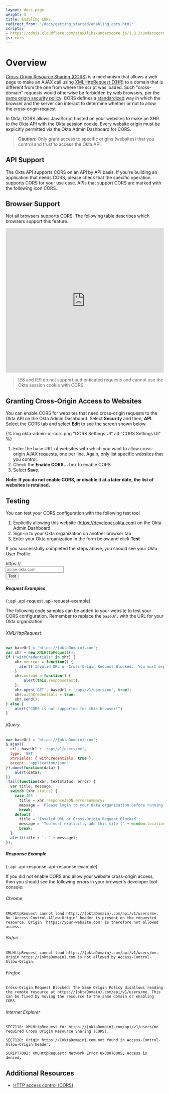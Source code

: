 ```yaml
---
layout: docs_page
weight: 3
title: Enabling CORS
redirect_from: "/docs/getting_started/enabling_cors.html"
scripts:
- https://cdnjs.cloudflare.com/ajax/libs/underscore.js/1.8.3/underscore-min.js
js: cors
---
```


# Overview

[Cross-Origin Resource Sharing (CORS)](http://en.wikipedia.org/wiki/Cross-Origin_Resource_Sharing) is a mechanism that allows a web page to make an AJAX call using [XMLHttpRequest (XHR)](http://en.wikipedia.org/wiki/XMLHttpRequest) to a domain that is  different from the one from where the script was loaded.  Such "cross-domain" requests would otherwise be forbidden by web browsers, per the [same origin security policy](http://en.wikipedia.org/wiki/Same_origin_policy).  CORS defines a [standardized](http://www.w3.org/TR/cors/) way in which the browser and the server can interact to determine whether or not to allow the cross-origin request

In Okta, CORS allows JavaScript hosted on your websites to make an XHR to the Okta API with the Okta session cookie. Every website origin must be explicitly permitted via the Okta Admin Dashboard for CORS.

> **Caution:** Only grant access to specific origins (websites) that you control and trust to access the Okta API.

## API Support

The Okta API supports CORS on an API by API basis. If you're building an application that needs CORS, please check that the specific operation supports CORS for your use case. APIs that support CORS are marked with the following icon <span class="api-label api-label-small api-label-cors"><i class="fa fa-cloud-download"></i> CORS</span>.

## Browser Support

Not all browsers supports CORS.  The following table describes which browsers support this feature.

<iframe frameborder="0" width="100%" height="460px" src="https://caniuse.com/cors/embed/description&amp;links"></iframe>

> IE8 and IE9 do not support authenticated requests and cannot use the Okta session cookie with CORS.

## Granting Cross-Origin Access to Websites

You can enable CORS for websites that need cross-origin requests to the Okta API on the Okta Admin Dashboard. Select **Security** and then, **API**. Select the CORS tab and select **Edit** to see the screen shown below.

{% img okta-admin-ui-cors.png "CORS Settings UI" alt:"CORS Settings UI" %}

1. Enter the base URL of websites with which you want to allow cross-origin AJAX requests, one per line. Again, only list specific websites that you control.
2. Check the **Enable CORS…** box to enable CORS.
3. Select **Save**.

**Note: If you do not enable CORS, or disable it at a later date, the list of websites is retained.**

## Testing

You can test your CORS configuration with the following test tool

1. Explicitly allowing this website (https://developer.okta.com) on the Okta Admin Dashboard
2. Sign-in to your Okta organization on another browser tab
3. Enter your Okta organization in the form below and click **Test**

If you successfully completed the steps above, you should see your Okta User Profile

<div id="cors-test">
  <form class="form-cors-test" role="form">
    <div class="form-group col-md-6">
      <div class="input-group">
        <div class="input-group-addon">https://</div>
        <input id="input-orgUrl" type="text" class="form-control" placeholder="acme.okta.com" required>
      </div>
    </div>
    <button type="button" class="btn btn-primary"><i class="fa fa-cloud-download"></i> Test</button>
  </form>
  <div id="cors-test-result" class="cors-test-result">

  </div>
</div>

##### Request Examples
{:.api .api-request .api-request-example}

The following code samples can be added to your website to test your CORS configuration.  Remember to replace the `baseUrl` with the URL for your Okta organization.

###### XMLHttpRequest

~~~ javascript
var baseUrl = 'https://{oktaDomain}.com';
var xhr = new XMLHttpRequest();
if ("withCredentials" in xhr) {
    xhr.onerror = function() {
      alert('Invalid URL or Cross-Origin Request Blocked.  You must explicitly add this site (' + window.location.origin + ') to the list of allowed websites in your Okta Admin Dashboard');
    }
    xhr.onload = function() {
        alert(this.responseText);
    };
    xhr.open('GET', baseUrl + '/api/v1/users/me', true);
    xhr.withCredentials = true;
    xhr.send();
} else {
    alert("CORS is not supported for this browser!")
}
~~~

###### jQuery

~~~ javascript
var baseUrl = 'https://{oktaDomain}.com';
$.ajax({
  url: baseUrl + '/api/v1/users/me',
  type: 'GET',
  xhrFields: { withCredentials: true },
  accept: 'application/json'
}).done(function(data) {
    alert(data);
})
.fail(function(xhr, textStatus, error) {
  var title, message;
  switch (xhr.status) {
    case 403 :
      title = xhr.responseJSON.errorSummary;
      message = 'Please login to your Okta organization before running the test';
      break;
    default :
      title = 'Invalid URL or Cross-Origin Request Blocked';
      message = 'You must explicitly add this site (' + window.location.origin + ') to the list of allowed websites in your Okta Admin Dashboard';
      break;
  }
  alert(title + ': ' + message);
});
~~~

##### Response Example
{:.api .api-response .api-response-example}

If you did not enable CORS and allow your website cross-origin access, then you should see the following errors in your browser's developer tool console:

###### Chrome

~~~
XMLHttpRequest cannot load https://{oktaDomain}.com/api/v1/users/me. No 'Access-Control-Allow-Origin' header is present on the requested resource. Origin 'https://your-website.com' is therefore not allowed access.
~~~

###### Safari

~~~
XMLHttpRequest cannot load https://{oktaDomain}.com/api/v1/users/me. Origin https://{oktaDomain}.com is not allowed by Access-Control-Allow-Origin.
~~~

###### Firefox

~~~
Cross-Origin Request Blocked: The Same Origin Policy disallows reading the remote resource at https://{oktaDomain}.com/api/v1/users/me. This can be fixed by moving the resource to the same domain or enabling CORS.
~~~

###### Internet Explorer

~~~
SEC7118: XMLHttpRequest for https://{oktaDomain}.com/api/v1/users/me required Cross Origin Resource Sharing (CORS).

SEC7120: Origin https://{oktaDomain}.com not found in Access-Control-Allow-Origin header.

SCRIPT7002: XMLHttpRequest: Network Error 0x80070005, Access is denied.
~~~

## Additional Resources

- [HTTP access control (CORS)](https://developer.mozilla.org/en-US/docs/Web/HTTP/Access_control_CORS)

<script id="template-profile" type="text/template" class="template">
  <div class="panel panel-default panel-profile">
    <div class="panel-heading">
      <span class="panel-title">Profile</span>
    </div>
    <div class="panel-body">
      <div class="form-horizontal" role="form">
        <div class="form-group">
          <label class="col-1-3 control-label">ID</label>
          <div class="col-2-3">
            <p class="form-control-static"><%= user.id %></p>
          </div>
        </div>
        <div class="form-group">
          <label class="col-1-3 control-label">Status</label>
          <div class="col-2-3">
            <p class="form-control-static"><%= user.status %></p>
          </div>
        </div>
        <div class="form-group">
          <label class="col-1-3 control-label">Login</label>
          <div class="col-2-3">
            <p class="form-control-static"><%= user.profile.login %></p>
          </div>
        </div>
        <div class="form-group">
          <label class="col-1-3 control-label">Email</label>
          <div class="col-2-3">
            <p class="form-control-static"><%= user.profile.email %></p>
          </div>
        </div>
        <div class="form-group">
          <label class="col-1-3 control-label">First Name</label>
          <div class="col-2-3">
            <p class="form-control-static"><%= user.profile.firstName %></p>
          </div>
        </div>
        <div class="form-group">
          <label class="col-1-3 control-label">Last Name</label>
          <div class="col-2-3">
            <p class="form-control-static"><%= user.profile.lastName %></p>
          </div>
        </div>
        <div class="form-group">
          <label class="col-1-3 control-label">Mobile Phone</label>
          <div class="col-2-3">
            <p class="form-control-static"><%= user.profile.mobilePhone %></p>
          </div>
        </div>
        <div class="form-group">
          <label class="col-1-3 control-label">Created</label>
          <div class="col-2-3">
            <p class="form-control-static"><%= user.created %></p>
          </div>
        </div>
        <div class="form-group">
          <label class="col-1-3 control-label">Updated</label>
          <div class="col-2-3">
            <p class="form-control-static"><%= user.lastUpdated %></p>
          </div>
        </div>
        <div class="form-group">
          <label class="col-1-3 control-label">Last Login</label>
          <div class="col-2-3">
            <p class="form-control-static"><%= user.lastLogin %></p>
          </div>
        </div>
      </div>
    </div>
  </div>
</script>
